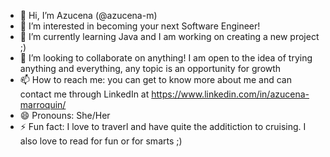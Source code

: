 - 👋 Hi, I’m Azucena (@azucena-m)
- 👀 I’m interested in becoming your next Software Engineer!
- 🌱 I’m currently learning Java and I am working on creating a new project ;)
- 💞️ I’m looking to collaborate on anything! I am open to the idea of trying anything and everything, any topic is an opportunity for growth
- 📫 How to reach me: you can get to know more about me and can contact me through LinkedIn at https://www.linkedin.com/in/azucena-marroquin/
- 😄 Pronouns: She/Her
- ⚡ Fun fact: I love to traverl and have quite the additiction to cruising. I also love to read for fun or for smarts ;)

<!---
azucena-m/azucena-m is a ✨ special ✨ repository because its `README.md` (this file) appears on your GitHub profile.
You can click the Preview link to take a look at your changes.
--->
